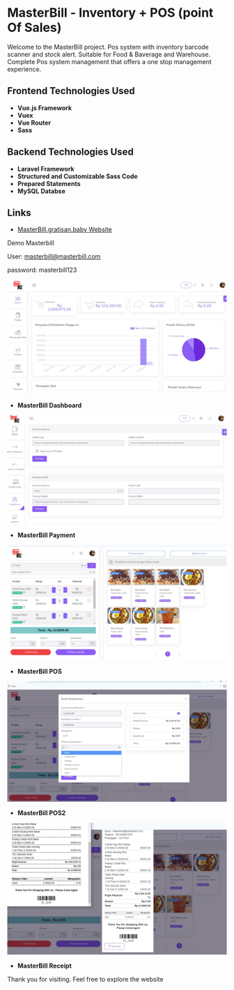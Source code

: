 # MasterBill - Inventory + POS (point Of Sales)
Welcome to the MasterBill project. Pos system with inventory barcode scanner and stock alert. Suitable for Food & Baverage and Warehouse.
Complete Pos system management that offers a one stop management experience.


## Frontend Technologies Used
- **Vue.js Framework**
- **Vuex**
- **Vue Router**
- **Sass**

## Backend Technologies Used
- **Laravel Framework**
- **Structured and Customizable Sass Code**
- **Prepared Statements**
- **MySQL Databse**


## Links
- [MasterBill.gratisan.baby Website](https://masterbill.gratisan.baby/)

Demo Masterbill

User: masterbill@masterbill.com

password: masterbill123



![MasterBill Dashboard](https://raw.githubusercontent.com/NexDesign-Agency/MasterBill-Inventory-Pos/main/masterbill1.jpg)
- **MasterBill Dashboard**
  
![MasterBill Stripe Payment](https://raw.githubusercontent.com/NexDesign-Agency/MasterBill-Inventory-Pos/main/masterbill2.jpg)
- **MasterBill Payment**
  
![MasterBill POS](https://raw.githubusercontent.com/NexDesign-Agency/MasterBill-Inventory-Pos/main/masterbill3.jpg)
- **MasterBill POS**
  
![MasterBill POS2](https://raw.githubusercontent.com/NexDesign-Agency/MasterBill-Inventory-Pos/main/masterbill4.jpg)
- **MasterBill POS2**
  
![MasterBill Receipt](https://raw.githubusercontent.com/NexDesign-Agency/MasterBill-Inventory-Pos/main/masterbill5.jpg)
- **MasterBill Receipt**


Thank you for visiting. Feel free to explore the website 
